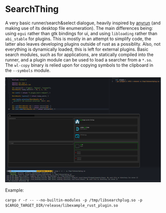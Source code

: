 # SearchThing

A very basic runner/search&select dialogue, heavily inspired by [anyrun](https://github.com/anyrun-org/anyrun) (and making use of its desktop file enumeration).
The main differences being: using `egui` rather than gtk bindings for ui, and using `libloading` rather than `abi_stable` for plugins.
This is mostly in an attempt to simplify code, the latter also leaves developing plugins outside of rust as a possiblity.
Also, not everything is dynamically loaded, this is left for external plugins. 
Basic search modules, such as for applications, are statically compiled into the runner, and a plugin module can be used to load a searcher from a `*.so`.
The `wl-copy` binary is relied upon for copying symbols to the clipboard in the `--symbols` module.

![](./resources/example.png)

Example: 

`cargo r -r -- --no-builtin-modules -p /tmp/libsearchplug.so -p $CARGO_TARGET_DIR/release/libexample_rust_plugin.so`
